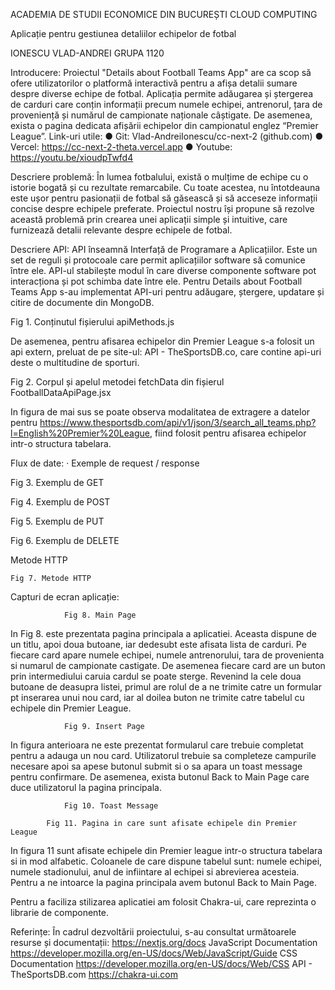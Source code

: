 ACADEMIA DE STUDII ECONOMICE DIN BUCUREȘTI
CLOUD COMPUTING
 
Aplicație pentru gestiunea detaliilor echipelor de fotbal
 
IONESCU VLAD-ANDREI
GRUPA 1120	

Introducere:
 Proiectul "Details about Football Teams App" are ca scop să ofere utilizatorilor o platformă interactivă pentru a afișa detalii sumare despre diverse echipe de fotbal. Aplicația permite adăugarea și ștergerea de carduri care conțin informații precum numele echipei, antrenorul, țara de proveniență și numărul de campionate naționale câștigate. De asemenea, exista o pagina dedicata afișării echipelor din campionatul englez “Premier League”. 
Link-uri utile: 
● Git: Vlad-AndreiIonescu/cc-next-2 (github.com) 
● Vercel: https://cc-next-2-theta.vercel.app
● Youtube: https://youtu.be/xioudpTwfd4

Descriere problemă:
 În lumea fotbalului, există o mulțime de echipe cu o istorie bogată și cu rezultate remarcabile. Cu toate acestea, nu întotdeauna este ușor pentru pasionații de fotbal să găsească și să acceseze informații concise despre echipele preferate. Proiectul nostru își propune să rezolve această problemă prin crearea unei aplicații simple și intuitive, care furnizează detalii relevante despre echipele de fotbal. 

Descriere API:
API înseamnă Interfață de Programare a Aplicațiilor. Este un set de reguli și protocoale care permit aplicațiilor software să comunice între ele. API-ul stabilește modul în care diverse componente software pot interacționa și pot schimba date între ele.
 Pentru Details about Football Teams App s-au implementat API-uri pentru adăugare, ștergere, updatare și citire de documente din MongoDB.

Fig 1.  Conținutul fișierului apiMethods.js

De asemenea, pentru afisarea echipelor din Premier League s-a folosit un api extern, preluat de pe site-ul: API - TheSportsDB.co, care contine api-uri deste o multitudine de sporturi.

Fig 2. Corpul și apelul metodei fetchData din fișierul FootballDataApiPage.jsx

In figura de mai sus se poate observa modalitatea de extragere a datelor pentru  https://www.thesportsdb.com/api/v1/json/3/search_all_teams.php?l=English%20Premier%20League, fiind folosit pentru afisarea echipelor intr-o structura tabelara.

Flux de date: 
·   	Exemple de request / response

Fig 3. Exemplu de GET

Fig 4. Exemplu de POST

Fig 5. Exemplu de PUT

Fig 6. Exemplu de DELETE

Metode HTTP

	Fig 7. Metode HTTP


Capturi de ecran aplicație:

				Fig 8. Main Page

In Fig 8. este prezentata pagina principala a aplicatiei. Aceasta dispune de un titlu, apoi doua butoane, iar dedesubt este afisata lista de carduri. Pe fiecare card apare numele echipei, numele antrenorului, tara de provenienta si numarul de campionate castigate. De asemenea fiecare card are un buton prin intermediului caruia cardul se poate sterge. Revenind la cele doua butoane de deasupra listei, primul are rolul de a ne trimite catre un formular pt inserarea unui nou card, iar al doilea buton ne trimite catre tabelul cu echipele din Premier League.


				Fig 9. Insert Page
In figura anterioara ne este prezentat formularul care trebuie completat pentru a adauga un nou card. Utilizatorul trebuie sa completeze campurile necesare apoi sa apese butonul submit si o sa apara un toast message pentru confirmare. De asemenea, exista butonul Back to Main Page care duce utilizatorul la pagina principala.
                                    
				Fig 10. Toast Message

			Fig 11. Pagina in care sunt afisate echipele din Premier League

In figura 11 sunt afisate echipele din Premier league intr-o structura tabelara si in mod alfabetic. Coloanele de care dispune tabelul sunt: numele echipei, numele stadionului, anul de infiintare al echipei si abrevierea acesteia. Pentru a ne intoarce la pagina principala avem butonul Back to Main Page.

Pentru a faciliza stilizarea aplicatiei am folosit Chakra-ui, care reprezinta o librarie de componente.

Referințe: 
În cadrul dezvoltării proiectului, s-au consultat următoarele resurse și documentații: 
https://nextjs.org/docs JavaScript Documentation  https://developer.mozilla.org/en-US/docs/Web/JavaScript/Guide CSS Documentation
https://developer.mozilla.org/en-US/docs/Web/CSS
API - TheSportsDB.com
https://chakra-ui.com
